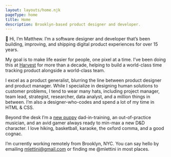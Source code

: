 ```yaml
---
layout: layouts/home.njk
pageType: home
title: Home
description: Brooklyn-based product designer and developer.
---
```


<section>
  <div class="inner">

👋 Hi, I’m Matthew. I’m a software designer and developer that’s been building, improving, and shipping digital product experiences for over 15 years.

My goal is to make life easier for people, one pixel at a time. I’ve been doing this at <a href="https://getharvest.com" target="_blank" rel="noopener">Harvest</a> for more than a decade, helping to build a world-class time tracking product alongside a world-class team.

I excel as a product generalist, blurring the line between product designer and product manager. While I specialize in designing human solutions to customer problems, I tend to wear many hats, including project manager, team lead, strategist, researcher, data analyst, and a million things in between. I’m also a designer-who-codes and spend a lot of my time in HTML & CSS.

Beyond the desk I’m a <a href="https://www.instagram.com/p/CXeYImOFqui" target="_blank" rel="noopener">new puppy</a> dad-in-training, an out-of-practice musician, and an avid gamer always ready to min-max a new D&D character. I love hiking, basketball, karaoke, the oxford comma, and a good cognac.

I’m currently working remotely from Brooklyn, NYC. You can say hello by emailing <a href="mailto:mlettini@gmail.com?subject=Hello!" target="_blank" rel="noopener" aria-label="Email me">mlettini@gmail.com</a> or finding me @mlettini in most places.

<!-- <img src="/images/matthew-lettini-portrait.jpg" alt="A portrait of Matthew Lettini" class="portrait" width="400" height="225"> -->

  </div>
</section>
